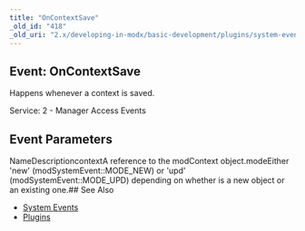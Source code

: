 ```yaml
---
title: "OnContextSave"
_old_id: "418"
_old_uri: "2.x/developing-in-modx/basic-development/plugins/system-events/oncontextsave"
---
```


## Event: OnContextSave

Happens whenever a context is saved.

Service: 2 - Manager Access Events

## Event Parameters

NameDescriptioncontextA reference to the modContext object.modeEither 'new' (modSystemEvent::MODE\_NEW) or 'upd' (modSystemEvent::MODE\_UPD) depending on whether is a new object or an existing one.## See Also

- [System Events](developing-in-modx/basic-development/plugins/system-events "System Events")
- [Plugins](developing-in-modx/basic-development/plugins "Plugins")